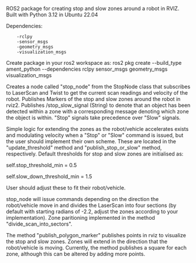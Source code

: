 ROS2 package for creating stop and slow zones around a robot in RVIZ. Built with Python 3.12 in Ubuntu 22.04

Dependencies:

        -rclpy
        -sensor_msgs
        -geometry_msgs
        -visualization_msgs


Create package in your ros2 workspace as:
        ros2 pkg create --build_type ament_python --dependencies rclpy sensor_msgs geometry_msgs visualization_msgs


Creates a node called "stop_node" from the StopNode class that subscribes to LaserScan and Twist to get the current scan readings and velocity of the robot. Publishes Markers of the stop and slow zones around the robot in rviz2. Publishes /stop_slow_signal (String) to denote that an object has been detected within a zone with a corresponding message denoting which zone the object is within. "Stop" signals take precedence over "Slow" signals.

Simple logic for extending the zones as the robot/vehicle accelerates exists and modulating velocity when a "Stop" or "Slow" command is issued, but the user should implement their own scheme. These are located in the "update_threshold" method and "publish_stop_or_slow" method, respectively. Default thresholds for stop and slow zones are initialised as:

  self.stop_threshold_min = 0.5
  
  self.slow_down_threshold_min = 1.5

User should adjust these to fit their robot/vehicle.


stop_node will issue commands depending on the direction the robot/vehicle move in and divides the LaserScan into four sections (by default with starting radians of -2.2, adjust the zones according to your implementation). Zone paritioning implemented in the method "divide_scan_into_sectors".


The method "publish_polygon_marker" publishes points in rviz to visualize the stop and slow zones. Zones will extend in the direction that the robot/vehicle is moving. Currently, the method publishes a square for each zone, although this can be altered by adding more points.
